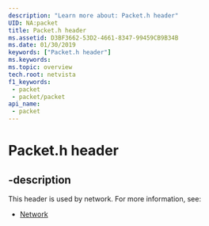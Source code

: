 ```yaml
---
description: "Learn more about: Packet.h header"
UID: NA:packet
title: Packet.h header
ms.assetid: D3BF3662-53D2-4661-8347-99459CB9B34B
ms.date: 01/30/2019
keywords: ["Packet.h header"]
ms.keywords: 
ms.topic: overview
tech.root: netvista
f1_keywords:
 - packet
 - packet/packet
api_name:
 - packet
---
```


# Packet.h header


## -description

This header is used by network. For more information, see:

- [Network](../_netvista/index.md)

